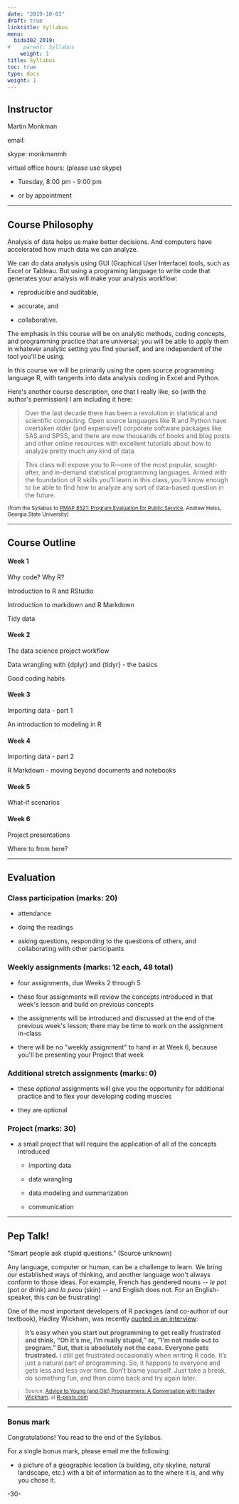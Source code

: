 ```yaml
---
date: "2019-10-03"
draft: true
linktitle: Syllabus
menu:
  bida302_2019:
#    parent: Syllabus
    weight: 1
title: Syllabus
toc: true
type: docs
weight: 1
---
```



## Instructor

Martin Monkman

email:

skype: monkmanmh

virtual office hours: (please use skype)

* Tuesday, 8:00 pm - 9:00 pm

* or by appointment


***

## Course Philosophy

Analysis of data helps us make better decisions. And computers have accelerated how much data we can analyze.

We can do data analysis using GUI (Graphical User Interface) tools, such as Excel or Tableau. But using a programing language to write code that generates your analysis will make your analysis workflow: 

* reproducible and auditable, 

* accurate, and 

* collaborative.  

The emphasis in this course will be on analytic methods, coding concepts, and programming practice that are universal; you will be able to apply them in whatever analytic setting you find yourself, and are independent of the tool you'll be using. 

In this course we will be primarily using the open source programming language R, with tangents into data analysis coding in Excel and Python.

Here's another course description, one that I really like, so (with the author's permission) I am including it here:

> Over the last decade there has been a revolution in statistical and scientific computing. Open source languages like R and Python have overtaken older (and expensive!) corporate software packages like SAS and SPSS, and there are now thousands of books and blog posts and other online resources with excellent tutorials about how to analyze pretty much any kind of data.

>This class will expose you to R—one of the most popular, sought-after, and in-demand statistical programming languages. Armed with the foundation of R skills you’ll learn in this class, you’ll know enough to be able to find how to analyze any sort of data-based question in the future.

<small>(from the Syllabus to [PMAP 8521: Program Evaluation for Public Service](https://evalf19.classes.andrewheiss.com/syllabus/#pep-talk), Andrew Heiss, Georgia State University)</small>



***

## Course Outline

#### Week 1

Why code? Why R?

Introduction to R and RStudio

Introduction to markdown and R Markdown

Tidy data

#### Week 2

The data science project workflow

Data wrangling with {dplyr} and {tidyr} - the basics

Good coding habits


#### Week 3

Importing data - part 1

An introduction to modeling in R


#### Week 4

Importing data - part 2

R Markdown - moving beyond documents and notebooks

#### Week 5

What-if scenarios


#### Week 6

Project presentations

Where to from here?


***

## Evaluation

### Class participation (marks: 20)

* attendance

* doing the readings

* asking questions, responding to the questions of others, and collaborating with other participants


### Weekly assignments (marks: 12 each, 48 total)

* four assignments, due Weeks 2 through 5

* these four assignments will review the concepts introduced in that week's lesson and build on previous concepts

* the assignments will be introduced and discussed at the end of the previous week's lesson; there may be time to work on the assignment in-class

* there will be no "weekly assignment" to hand in at Week 6, because you'll be presenting your Project that week


### Additional stretch assignments (marks: 0)

* these _optional_ assignments will give you the opportunity for additional practice and to flex your developing coding muscles

* they are optional


### Project (marks: 30)

* a small project that will require the application of all of the concepts introduced

  - importing data
  
  - data wrangling
  
  - data modeling and summarization
  
  - communication



***

## Pep Talk!

"Smart people ask stupid questions." (Source unknown)

Any language, computer or human, can be a challenge to learn. We bring our established ways of thinking, and another language won't always conform to those ideas. For example, French has gendered nouns -- _le pot_ (pot or drink) and _la peau_ (skin) -- and English does not. For an English-speaker, this can be frustrating!

One of the most important developers of R packages (and co-author of our textbook), Hadley Wickham, was recently [quoted in an interview](https://r-posts.com/advice-to-young-and-old-programmers-a-conversation-with-hadley-wickham/):

>**It’s easy when you start out programming to get really frustrated and think, “Oh it’s me, I’m really stupid,” or, “I’m not made out to program.” But, that is absolutely not the case. Everyone gets frustrated.** I still get frustrated occasionally when writing R code. It’s just a natural part of programming. So, it happens to everyone and gets less and less over time. Don’t blame yourself. Just take a break, do something fun, and then come back and try again later.

><small>Source: [Advice to Young (and Old) Programmers: A Conversation with Hadley Wickham](https://r-posts.com/advice-to-young-and-old-programmers-a-conversation-with-hadley-wickham/), at [R-posts.com](https://r-posts.com/)</small>


***


### Bonus mark

Congratulations! You read to the end of the Syllabus. 

For a single bonus mark, please email me the following:

* a picture of a geographic location (a building, city skyline, natural landscape, etc.) with a bit of information as to the where it is, and why you chose it.



-30-


